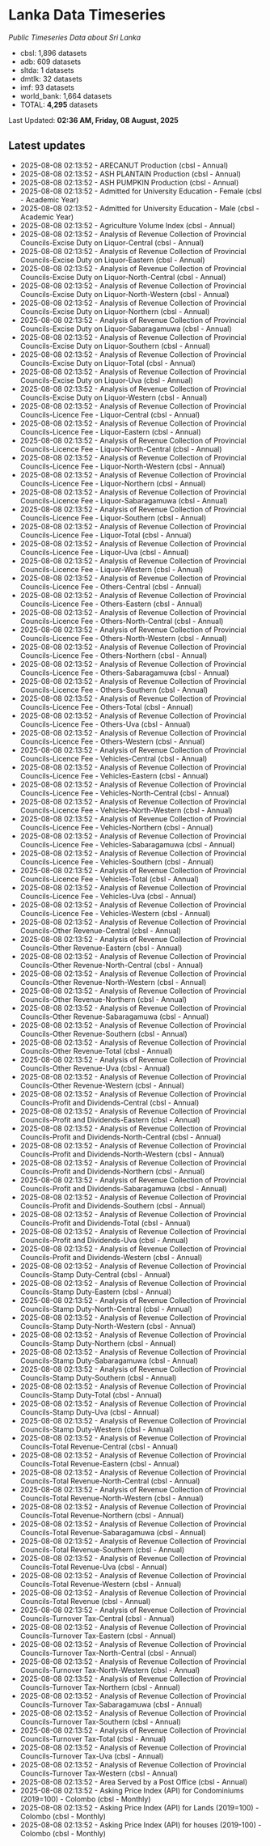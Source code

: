 # Lanka Data Timeseries
*Public Timeseries Data about Sri Lanka*

* cbsl: 1,896 datasets
* adb: 609 datasets
* sltda: 1 datasets
* dmtlk: 32 datasets
* imf: 93 datasets
* world_bank: 1,664 datasets
* TOTAL: **4,295** datasets

Last Updated: **02:36 AM, Friday, 08 August, 2025**

## Latest updates

* 2025-08-08 02:13:52 - ARECANUT Production (cbsl - Annual)
* 2025-08-08 02:13:52 - ASH PLANTAIN Production (cbsl - Annual)
* 2025-08-08 02:13:52 - ASH PUMPKIN Production (cbsl - Annual)
* 2025-08-08 02:13:52 - Admitted for University Education - Female (cbsl - Academic Year)
* 2025-08-08 02:13:52 - Admitted for University Education - Male (cbsl - Academic Year)
* 2025-08-08 02:13:52 - Agriculture Volume Index (cbsl - Annual)
* 2025-08-08 02:13:52 - Analysis of Revenue Collection of Provincial Councils-Excise Duty on Liquor-Central (cbsl - Annual)
* 2025-08-08 02:13:52 - Analysis of Revenue Collection of Provincial Councils-Excise Duty on Liquor-Eastern (cbsl - Annual)
* 2025-08-08 02:13:52 - Analysis of Revenue Collection of Provincial Councils-Excise Duty on Liquor-North-Central (cbsl - Annual)
* 2025-08-08 02:13:52 - Analysis of Revenue Collection of Provincial Councils-Excise Duty on Liquor-North-Western (cbsl - Annual)
* 2025-08-08 02:13:52 - Analysis of Revenue Collection of Provincial Councils-Excise Duty on Liquor-Northern (cbsl - Annual)
* 2025-08-08 02:13:52 - Analysis of Revenue Collection of Provincial Councils-Excise Duty on Liquor-Sabaragamuwa (cbsl - Annual)
* 2025-08-08 02:13:52 - Analysis of Revenue Collection of Provincial Councils-Excise Duty on Liquor-Southern (cbsl - Annual)
* 2025-08-08 02:13:52 - Analysis of Revenue Collection of Provincial Councils-Excise Duty on Liquor-Total (cbsl - Annual)
* 2025-08-08 02:13:52 - Analysis of Revenue Collection of Provincial Councils-Excise Duty on Liquor-Uva (cbsl - Annual)
* 2025-08-08 02:13:52 - Analysis of Revenue Collection of Provincial Councils-Excise Duty on Liquor-Western (cbsl - Annual)
* 2025-08-08 02:13:52 - Analysis of Revenue Collection of Provincial Councils-Licence Fee - Liquor-Central (cbsl - Annual)
* 2025-08-08 02:13:52 - Analysis of Revenue Collection of Provincial Councils-Licence Fee - Liquor-Eastern (cbsl - Annual)
* 2025-08-08 02:13:52 - Analysis of Revenue Collection of Provincial Councils-Licence Fee - Liquor-North-Central (cbsl - Annual)
* 2025-08-08 02:13:52 - Analysis of Revenue Collection of Provincial Councils-Licence Fee - Liquor-North-Western (cbsl - Annual)
* 2025-08-08 02:13:52 - Analysis of Revenue Collection of Provincial Councils-Licence Fee - Liquor-Northern (cbsl - Annual)
* 2025-08-08 02:13:52 - Analysis of Revenue Collection of Provincial Councils-Licence Fee - Liquor-Sabaragamuwa (cbsl - Annual)
* 2025-08-08 02:13:52 - Analysis of Revenue Collection of Provincial Councils-Licence Fee - Liquor-Southern (cbsl - Annual)
* 2025-08-08 02:13:52 - Analysis of Revenue Collection of Provincial Councils-Licence Fee - Liquor-Total (cbsl - Annual)
* 2025-08-08 02:13:52 - Analysis of Revenue Collection of Provincial Councils-Licence Fee - Liquor-Uva (cbsl - Annual)
* 2025-08-08 02:13:52 - Analysis of Revenue Collection of Provincial Councils-Licence Fee - Liquor-Western (cbsl - Annual)
* 2025-08-08 02:13:52 - Analysis of Revenue Collection of Provincial Councils-Licence Fee - Others-Central (cbsl - Annual)
* 2025-08-08 02:13:52 - Analysis of Revenue Collection of Provincial Councils-Licence Fee - Others-Eastern (cbsl - Annual)
* 2025-08-08 02:13:52 - Analysis of Revenue Collection of Provincial Councils-Licence Fee - Others-North-Central (cbsl - Annual)
* 2025-08-08 02:13:52 - Analysis of Revenue Collection of Provincial Councils-Licence Fee - Others-North-Western (cbsl - Annual)
* 2025-08-08 02:13:52 - Analysis of Revenue Collection of Provincial Councils-Licence Fee - Others-Northern (cbsl - Annual)
* 2025-08-08 02:13:52 - Analysis of Revenue Collection of Provincial Councils-Licence Fee - Others-Sabaragamuwa (cbsl - Annual)
* 2025-08-08 02:13:52 - Analysis of Revenue Collection of Provincial Councils-Licence Fee - Others-Southern (cbsl - Annual)
* 2025-08-08 02:13:52 - Analysis of Revenue Collection of Provincial Councils-Licence Fee - Others-Total (cbsl - Annual)
* 2025-08-08 02:13:52 - Analysis of Revenue Collection of Provincial Councils-Licence Fee - Others-Uva (cbsl - Annual)
* 2025-08-08 02:13:52 - Analysis of Revenue Collection of Provincial Councils-Licence Fee - Others-Western (cbsl - Annual)
* 2025-08-08 02:13:52 - Analysis of Revenue Collection of Provincial Councils-Licence Fee - Vehicles-Central (cbsl - Annual)
* 2025-08-08 02:13:52 - Analysis of Revenue Collection of Provincial Councils-Licence Fee - Vehicles-Eastern (cbsl - Annual)
* 2025-08-08 02:13:52 - Analysis of Revenue Collection of Provincial Councils-Licence Fee - Vehicles-North-Central (cbsl - Annual)
* 2025-08-08 02:13:52 - Analysis of Revenue Collection of Provincial Councils-Licence Fee - Vehicles-North-Western (cbsl - Annual)
* 2025-08-08 02:13:52 - Analysis of Revenue Collection of Provincial Councils-Licence Fee - Vehicles-Northern (cbsl - Annual)
* 2025-08-08 02:13:52 - Analysis of Revenue Collection of Provincial Councils-Licence Fee - Vehicles-Sabaragamuwa (cbsl - Annual)
* 2025-08-08 02:13:52 - Analysis of Revenue Collection of Provincial Councils-Licence Fee - Vehicles-Southern (cbsl - Annual)
* 2025-08-08 02:13:52 - Analysis of Revenue Collection of Provincial Councils-Licence Fee - Vehicles-Total (cbsl - Annual)
* 2025-08-08 02:13:52 - Analysis of Revenue Collection of Provincial Councils-Licence Fee - Vehicles-Uva (cbsl - Annual)
* 2025-08-08 02:13:52 - Analysis of Revenue Collection of Provincial Councils-Licence Fee - Vehicles-Western (cbsl - Annual)
* 2025-08-08 02:13:52 - Analysis of Revenue Collection of Provincial Councils-Other Revenue-Central (cbsl - Annual)
* 2025-08-08 02:13:52 - Analysis of Revenue Collection of Provincial Councils-Other Revenue-Eastern (cbsl - Annual)
* 2025-08-08 02:13:52 - Analysis of Revenue Collection of Provincial Councils-Other Revenue-North-Central (cbsl - Annual)
* 2025-08-08 02:13:52 - Analysis of Revenue Collection of Provincial Councils-Other Revenue-North-Western (cbsl - Annual)
* 2025-08-08 02:13:52 - Analysis of Revenue Collection of Provincial Councils-Other Revenue-Northern (cbsl - Annual)
* 2025-08-08 02:13:52 - Analysis of Revenue Collection of Provincial Councils-Other Revenue-Sabaragamuwa (cbsl - Annual)
* 2025-08-08 02:13:52 - Analysis of Revenue Collection of Provincial Councils-Other Revenue-Southern (cbsl - Annual)
* 2025-08-08 02:13:52 - Analysis of Revenue Collection of Provincial Councils-Other Revenue-Total (cbsl - Annual)
* 2025-08-08 02:13:52 - Analysis of Revenue Collection of Provincial Councils-Other Revenue-Uva (cbsl - Annual)
* 2025-08-08 02:13:52 - Analysis of Revenue Collection of Provincial Councils-Other Revenue-Western (cbsl - Annual)
* 2025-08-08 02:13:52 - Analysis of Revenue Collection of Provincial Councils-Profit and Dividends-Central (cbsl - Annual)
* 2025-08-08 02:13:52 - Analysis of Revenue Collection of Provincial Councils-Profit and Dividends-Eastern (cbsl - Annual)
* 2025-08-08 02:13:52 - Analysis of Revenue Collection of Provincial Councils-Profit and Dividends-North-Central (cbsl - Annual)
* 2025-08-08 02:13:52 - Analysis of Revenue Collection of Provincial Councils-Profit and Dividends-North-Western (cbsl - Annual)
* 2025-08-08 02:13:52 - Analysis of Revenue Collection of Provincial Councils-Profit and Dividends-Northern (cbsl - Annual)
* 2025-08-08 02:13:52 - Analysis of Revenue Collection of Provincial Councils-Profit and Dividends-Sabaragamuwa (cbsl - Annual)
* 2025-08-08 02:13:52 - Analysis of Revenue Collection of Provincial Councils-Profit and Dividends-Southern (cbsl - Annual)
* 2025-08-08 02:13:52 - Analysis of Revenue Collection of Provincial Councils-Profit and Dividends-Total (cbsl - Annual)
* 2025-08-08 02:13:52 - Analysis of Revenue Collection of Provincial Councils-Profit and Dividends-Uva (cbsl - Annual)
* 2025-08-08 02:13:52 - Analysis of Revenue Collection of Provincial Councils-Profit and Dividends-Western (cbsl - Annual)
* 2025-08-08 02:13:52 - Analysis of Revenue Collection of Provincial Councils-Stamp Duty-Central (cbsl - Annual)
* 2025-08-08 02:13:52 - Analysis of Revenue Collection of Provincial Councils-Stamp Duty-Eastern (cbsl - Annual)
* 2025-08-08 02:13:52 - Analysis of Revenue Collection of Provincial Councils-Stamp Duty-North-Central (cbsl - Annual)
* 2025-08-08 02:13:52 - Analysis of Revenue Collection of Provincial Councils-Stamp Duty-North-Western (cbsl - Annual)
* 2025-08-08 02:13:52 - Analysis of Revenue Collection of Provincial Councils-Stamp Duty-Northern (cbsl - Annual)
* 2025-08-08 02:13:52 - Analysis of Revenue Collection of Provincial Councils-Stamp Duty-Sabaragamuwa (cbsl - Annual)
* 2025-08-08 02:13:52 - Analysis of Revenue Collection of Provincial Councils-Stamp Duty-Southern (cbsl - Annual)
* 2025-08-08 02:13:52 - Analysis of Revenue Collection of Provincial Councils-Stamp Duty-Total (cbsl - Annual)
* 2025-08-08 02:13:52 - Analysis of Revenue Collection of Provincial Councils-Stamp Duty-Uva (cbsl - Annual)
* 2025-08-08 02:13:52 - Analysis of Revenue Collection of Provincial Councils-Stamp Duty-Western (cbsl - Annual)
* 2025-08-08 02:13:52 - Analysis of Revenue Collection of Provincial Councils-Total Revenue-Central (cbsl - Annual)
* 2025-08-08 02:13:52 - Analysis of Revenue Collection of Provincial Councils-Total Revenue-Eastern (cbsl - Annual)
* 2025-08-08 02:13:52 - Analysis of Revenue Collection of Provincial Councils-Total Revenue-North-Central (cbsl - Annual)
* 2025-08-08 02:13:52 - Analysis of Revenue Collection of Provincial Councils-Total Revenue-North-Western (cbsl - Annual)
* 2025-08-08 02:13:52 - Analysis of Revenue Collection of Provincial Councils-Total Revenue-Northern (cbsl - Annual)
* 2025-08-08 02:13:52 - Analysis of Revenue Collection of Provincial Councils-Total Revenue-Sabaragamuwa (cbsl - Annual)
* 2025-08-08 02:13:52 - Analysis of Revenue Collection of Provincial Councils-Total Revenue-Southern (cbsl - Annual)
* 2025-08-08 02:13:52 - Analysis of Revenue Collection of Provincial Councils-Total Revenue-Uva (cbsl - Annual)
* 2025-08-08 02:13:52 - Analysis of Revenue Collection of Provincial Councils-Total Revenue-Western (cbsl - Annual)
* 2025-08-08 02:13:52 - Analysis of Revenue Collection of Provincial Councils-Total Revenue (cbsl - Annual)
* 2025-08-08 02:13:52 - Analysis of Revenue Collection of Provincial Councils-Turnover Tax-Central (cbsl - Annual)
* 2025-08-08 02:13:52 - Analysis of Revenue Collection of Provincial Councils-Turnover Tax-Eastern (cbsl - Annual)
* 2025-08-08 02:13:52 - Analysis of Revenue Collection of Provincial Councils-Turnover Tax-North-Central (cbsl - Annual)
* 2025-08-08 02:13:52 - Analysis of Revenue Collection of Provincial Councils-Turnover Tax-North-Western (cbsl - Annual)
* 2025-08-08 02:13:52 - Analysis of Revenue Collection of Provincial Councils-Turnover Tax-Northern (cbsl - Annual)
* 2025-08-08 02:13:52 - Analysis of Revenue Collection of Provincial Councils-Turnover Tax-Sabaragamuwa (cbsl - Annual)
* 2025-08-08 02:13:52 - Analysis of Revenue Collection of Provincial Councils-Turnover Tax-Southern (cbsl - Annual)
* 2025-08-08 02:13:52 - Analysis of Revenue Collection of Provincial Councils-Turnover Tax-Total (cbsl - Annual)
* 2025-08-08 02:13:52 - Analysis of Revenue Collection of Provincial Councils-Turnover Tax-Uva (cbsl - Annual)
* 2025-08-08 02:13:52 - Analysis of Revenue Collection of Provincial Councils-Turnover Tax-Western (cbsl - Annual)
* 2025-08-08 02:13:52 - Area Served by a Post Office (cbsl - Annual)
* 2025-08-08 02:13:52 - Asking Price Index (API) for Condominiums (2019=100) - Colombo (cbsl - Monthly)
* 2025-08-08 02:13:52 - Asking Price Index (API) for Lands (2019=100) - Colombo (cbsl - Monthly)
* 2025-08-08 02:13:52 - Asking Price Index (API) for houses (2019-100) - Colombo (cbsl - Monthly)